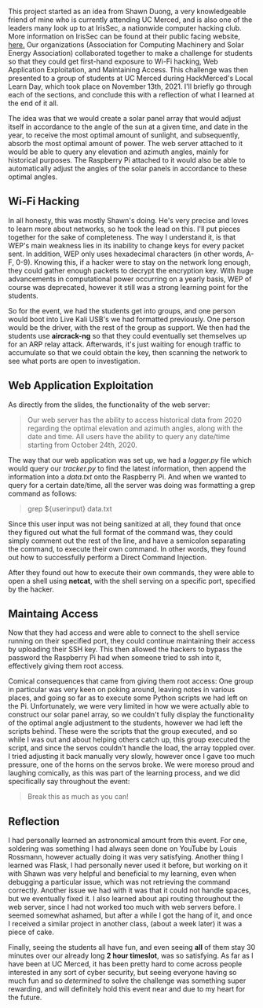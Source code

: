 This project started as an idea from Shawn Duong, a very knowledgeable friend of mine who is currently attending UC Merced, and is also one of the leaders many look up to at IrisSec, a nationwide computer hacking club. More information on IrisSec can be found at their public facing website, [here.](https://irissec.xyz/) Our organizations (Association for Computing Machinery and Solar Energy Association) collaborated together to make a challenge for students so that they could get first-hand exposure to Wi-Fi hacking, Web Application Exploitation, and Maintaining Access. This challenge was then presented to a group of students at UC Merced during HackMerced's Local Learn Day, which took place on November 13th, 2021. I'll briefly go through each of the sections, and conclude this with a reflection of what I learned at the end of it all.

The idea was that we would create a solar panel array that would adjust itself in accordance to the angle of the sun at a given time, and date in the year, to receive the most optimal amount of sunlight, and subsequently, absorb the most optimal amount of power. The web server attached to it would be able to query any elevation and azimuth angles, mainly for historical purposes. The Raspberry Pi attached to it would also be able to automatically adjust the angles of the solar panels in accordance to these optimal angles.

## Wi-Fi Hacking
In all honesty, this was mostly Shawn's doing. He's very precise and loves to learn more about networks, so he took the lead on this. I'll put pieces together for the sake of completeness. The way I understand it, is that WEP's main weakness lies in its inability to change keys for every packet sent. In addition, WEP only uses hexadecimal characters (in other words, A-F, 0-9). Knowing this, if a hacker were to stay on the network long enough, they could gather enough packets to decrypt the encryption key. With huge advancements in computational power occurring on a yearly basis, WEP of course was deprecated, however it still was a strong learning point for the students. 

So for the event, we had the students get into groups, and one person would boot into Live Kali USB's we had formatted previously. One person would be the driver, with the rest of the group as support. We then had the students use **aircrack-ng** so that they could eventually set themselves up for an ARP relay attack. Afterwards, it's just waiting for enough traffic to accumulate so that we could obtain the key, then scanning the network to see what ports are open to investigation.

## Web Application Exploitation
As directly from the slides, the functionality of the web server: 

> Our web server has the ability to access historical data from 2020 regarding the optimal elevation and azimuth angles, along with the date and time. All users have the ability to query any date/time starting from October 24th, 2020.

The way that our web application was set up, we had a *logger.py* file which would query our *tracker.py* to find the latest information, then append the information into a *data.txt* onto the Raspberry Pi. And when we wanted to query for a certain date/time, all the server was doing was formatting a grep command as follows: 

> grep ${userinput} data.txt

Since this user input was not being sanitized at all, they found that once they figured out what the full format of the command was, they could simply comment out the rest of the line, and have a semicolon separating the command, to execute their own command. In other words, they found out how to successfully perform a Direct Command Injection. 

After they found out how to execute their own commands, they were able to open a shell using **netcat**, with the shell serving on a specific port, specified by the hacker.

## Maintaing Access 
Now that they had access and were able to connect to the shell service running on their specified port, they could continue maintaining their access by uploading their SSH key. This then allowed the hackers to bypass the password the Raspberry Pi had when someone tried to ssh into it, effectively giving them root access. 

Comical consequences that came from giving them root access: One group in particular was very keen on poking around, leaving notes in various places, and going so far as to execute some Python scripts we had left on the Pi. Unfortunately, we were very limited in how we were actually able to construct our solar panel array, so we couldn't fully display the functionality of the optimal angle adjustment to the students, however we had left the scripts behind. These were the scripts that the group executed, and so while I was out and about helping others catch up, this group executed the script, and since the servos couldn't handle the load, the array toppled over. I tried adjusting it back manually very slowly, however once I gave too much pressure, one of the horns on the servos broke. We were moreso proud and laughing comically, as this was part of the learning process, and we did specifically say throughout the event: 
> Break this as much as you can!

## Reflection
I had personally learned an astronomical amount from this event. For one, soldering was something I had always seen done on YouTube by Louis Rossmann, however actually doing it was very satisfying. Another thing I learned was Flask, I had personally never used it before, but working on it with Shawn was very helpful and beneficial to my learning, even when debugging a particular issue, which was not retrieving the command correctly. Another issue we had with it was that it could not handle spaces, but we eventually fixed it. I also learned about api routing throughout the web server, since I had not worked too much with web servers before. I seemed somewhat ashamed, but after a while I got the hang of it, and once I received a similar project in another class, (about a week later) it was a piece of cake. 

Finally, seeing the students all have fun, and even seeing **all** of them stay 30 minutes over our already long **2 hour timeslot**, was so satisfying. As far as I have been at UC Merced, it has been pretty hard to come across people interested in any sort of cyber security, but seeing everyone having so much fun and so *determined* to solve the challenge was something super rewarding, and will definitely hold this event near and due to my heart for the future. 